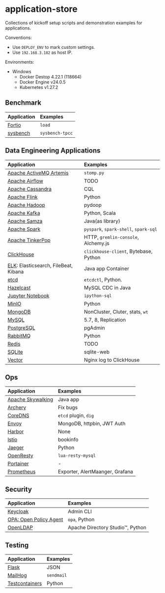 # application-store
Collections of kickoff setup scripts and demonstration examples for applications.

Conventions:

- Use `DEPLOY_ENV` to mark custom settings.
- Use `192.168.3.182` as host IP.

Environments:

- Windows
  - Docker Destop 4.22.1 (118664)
  - Docker Engine v24.0.5
  - Kubernetes v1.27.2

## Benchmark

| Application                                | Examples        |
| :----------------------------------------- | :-------------- |
| [Fortio](./fortio/README.md)               | `load`          |
| [sysbench](./benchmark/sysbench/README.md) | `sysbench-tpcc` |

## Data Engineering Applications

| Application                                             | Examples                              |
| :------------------------------------------------------ | :------------------------------------ |
| [Apache ActiveMQ Artemis](./activemq/README.md)         | `stomp.py`                            |
| [Apache Airflow](./airflow/README.md)                   | TODO                                  |
| [Apache Cassandra](./cassandra/README.md)               | CQL                                   |
| [Apache Flink](./flink/README.md)                       | Python                                |
| [Apache Hadoop](./hadoop/README.md)                     | pydoop                                |
| [Apache Kafka](./kafka/README.md)                       | Python, Scala                         |
| [Apache Samza](./samza/README.md)                       | Java(as library)                      |
| [Apache Spark](./spark/README.md)                       | `pyspark`, `spark-shell`, `spark-sql` |
| [Apache TinkerPop](./tinkerpop/README.md)               | HTTP, `gremlin-console`, Alchemy.js   |
| [ClickHouse](./clickhouse/README.md)                    | `clickhouse-client`, Bytebase, Python |
| [ELK](./elk/README.md): Elasticsearch, FileBeat, Kibana | Java app Container                    |
| [etcd](./etcd/README.md)                                | `etcdctl`, Python.                    |
| [Hazelcast](./hazelcast/README.md)                      | MySQL CDC in Java                     |
| [Jupyter Notebook](./jupyter/README.md)                 | `ipython-sql`                         |
| [MinIO](./minio/README.md)                              | Python                                |
| [MongoDB](./mongodb/README.md)                          | NonCluster, Cluter, stats, `wt`       |
| [MySQL](./mysql/README.md)                              | 5.7, 8, Replication                   |
| [PostgreSQL](./postgresql/README.md)                    | pgAdmin                               |
| [RabbitMQ](./rabbitmq/README.md)                        | Python                                |
| [Redis](./redis/README.md)                              | TODO                                  |
| [SQLite](./sqlite/README.md)                            | sqlite-web                            |
| [Vector](./vector/README.md)                            | Nginx log to ClickHouse               |

## Ops

| Application                                 | Examples                        |
| :------------------------------------------ | :------------------------------ |
| [Apache Skywalking](./skywalking/README.md) | Java app                        |
| [Archery](./archery/README.md)              | Fix bugs                        |
| [CoreDNS](./coredns/README.md)              | `etcd` plugin, `dig`            |
| [Envoy](./envoy/README.md)                  | MongoDB, httpbin, JWT Auth      |
| [Harbor](./harbor/README.md)                | None                            |
| [Istio](./istio/README.md)                  | bookinfo                        |
| [Jaeger](./jaeger/README.md)                | Python                          |
| [OpenResty](./openresty/README.md)          | `lua-resty-mysql`               |
| [Portainer](./portainer/README.md)          | -                               |
| [Prometheus](./prometheus/README.md)        | Exporter, AlertMaanger, Grafana |

## Security

| Application                               | Examples                         |
| :---------------------------------------- | :------------------------------- |
| [Keycloak](./keycloak/README.md)          | Admin CLI                        |
| [OPA: Open Policy Agent](./opa/README.md) | `opa`, Python                    |
| [OpenLDAP](./openldap/README.md)          | Apache Directory Studio™, Python |

## Testing

| Application                                  | Examples   |
| :------------------------------------------- | :--------- |
| [Flask](./flask/README.md)                   | JSON       |
| [MailHog](./mailhog/README.md)               | `sendmail` |
| [Testcontainers](./testcontainers/README.md) | Python     |
